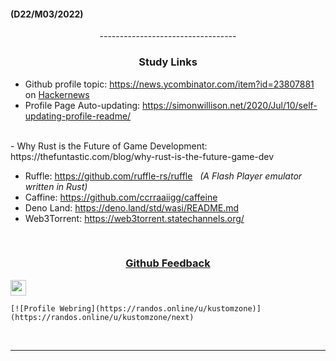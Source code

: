 #### (D22/M03/2022)

<p align="center"> ---------------------------------- </p>

### <p align="center"> Study Links </p>

- Github profile topic: https://news.ycombinator.com/item?id=23807881 on <a href="https://news.ycombinator.com/">Hackernews</a>
- Profile Page Auto-updating: https://simonwillison.net/2020/Jul/10/self-updating-profile-readme/

<br>
- Why Rust is the Future of Game Development: https://thefuntastic.com/blog/why-rust-is-the-future-game-dev

- Ruffle:      https://github.com/ruffle-rs/ruffle  &nbsp; <i>(A Flash Player emulator written in Rust)</i>
- Caffine:     https://github.com/ccrraaiigg/caffeine
- Deno Land:   https://deno.land/std/wasi/README.md
- Web3Torrent: https://web3torrent.statechannels.org/

<br>

### <p align="center"> [Github Feedback](https://github.com/github/feedback/discussions/categories/general-feedback) </p>

<div>
    <a href="https://github.com/kustomzone">
        <img height="25" src="https://img.shields.io/github/followers/kustomzone?label=follow&style=social">
    </a>
    
    [![Profile Webring](https://randos.online/u/kustomzone)](https://randos.online/u/kustomzone/next) 

</div>

<br>

<!-- p align="center" justify="center">
  <a href="https://github.com/kustomzone/github-readme-stats" target="_blank" justify="center">
    <img align="center" src="https://github-readme-stats.vercel.app/api?username=kustomzone&title_color=2e2e2e&show_icons=true&hide=issues&include_all_commits=true"/>
    <img align="center" src="https://github-readme-stats.vercel.app/api/top-langs/?username=kustomzone&title_color=2e2e2e&layout=compact" />
  </a>
</p -->


<hr>

